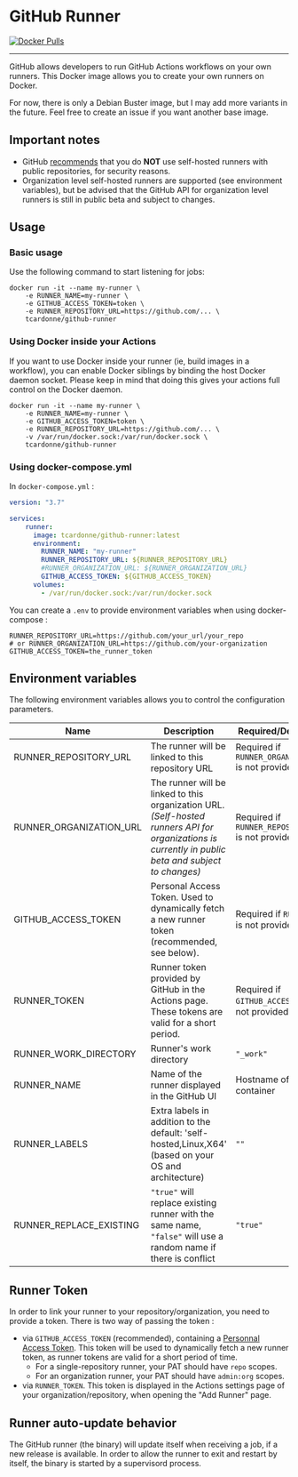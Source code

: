 # GitHub Runner

[![Docker Pulls](https://img.shields.io/docker/pulls/tcardonne/github-runner)](https://hub.docker.com/r/tcardonne/github-runner)

-----------
GitHub allows developers to run GitHub Actions workflows on your own runners.
This Docker image allows you to create your own runners on Docker.

For now, there is only a Debian Buster image, but I may add more variants in the future. Feel free to create an issue if you want another base image.

## Important notes

* GitHub [recommends](https://help.github.com/en/github/automating-your-workflow-with-github-actions/about-self-hosted-runners#self-hosted-runner-security-with-public-repositories) that you do **NOT** use self-hosted runners with public repositories, for security reasons.
* Organization level self-hosted runners are supported (see environment variables), but be advised that the GitHub API for organization level runners is still in public beta and subject to changes.

## Usage

### Basic usage
Use the following command to start listening for jobs:
```shell
docker run -it --name my-runner \
    -e RUNNER_NAME=my-runner \
    -e GITHUB_ACCESS_TOKEN=token \
    -e RUNNER_REPOSITORY_URL=https://github.com/... \
    tcardonne/github-runner
```

### Using Docker inside your Actions

If you want to use Docker inside your runner (ie, build images in a workflow), you can enable Docker siblings by binding the host Docker daemon socket. Please keep in mind that doing this gives your actions full control on the Docker daemon.

```shell
docker run -it --name my-runner \
    -e RUNNER_NAME=my-runner \
    -e GITHUB_ACCESS_TOKEN=token \
    -e RUNNER_REPOSITORY_URL=https://github.com/... \
    -v /var/run/docker.sock:/var/run/docker.sock \
    tcardonne/github-runner
```

### Using docker-compose.yml

In `docker-compose.yml` :
```yaml
version: "3.7"

services:
    runner:
      image: tcardonne/github-runner:latest
      environment:
        RUNNER_NAME: "my-runner"
        RUNNER_REPOSITORY_URL: ${RUNNER_REPOSITORY_URL}
        #RUNNER_ORGANIZATION_URL: ${RUNNER_ORGANIZATION_URL}
        GITHUB_ACCESS_TOKEN: ${GITHUB_ACCESS_TOKEN}
      volumes:
        - /var/run/docker.sock:/var/run/docker.sock
```

You can create a `.env` to provide environment variables when using docker-compose :
```
RUNNER_REPOSITORY_URL=https://github.com/your_url/your_repo
# or RUNNER_ORGANIZATION_URL=https://github.com/your-organization
GITHUB_ACCESS_TOKEN=the_runner_token
```

## Environment variables

The following environment variables allows you to control the configuration parameters.

| Name | Description | Required/Default value |
|------|---------------|-------------|
| RUNNER_REPOSITORY_URL | The runner will be linked to this repository URL | Required if `RUNNER_ORGANIZATION_URL` is not provided |
| RUNNER_ORGANIZATION_URL | The runner will be linked to this organization URL. *(Self-hosted runners API for organizations is currently in public beta and subject to changes)* | Required if `RUNNER_REPOSITORY_URL` is not provided |
| GITHUB_ACCESS_TOKEN | Personal Access Token. Used to dynamically fetch a new runner token (recommended, see below). | Required if `RUNNER_TOKEN` is not provided.
| RUNNER_TOKEN | Runner token provided by GitHub in the Actions page. These tokens are valid for a short period. | Required if `GITHUB_ACCESS_TOKEN` is not provided
| RUNNER_WORK_DIRECTORY | Runner's work directory | `"_work"`
| RUNNER_NAME | Name of the runner displayed in the GitHub UI | Hostname of the container
| RUNNER_LABELS | Extra labels in addition to the default: 'self-hosted,Linux,X64' (based on your OS and architecture) | `""`
| RUNNER_REPLACE_EXISTING | `"true"` will replace existing runner with the same name, `"false"` will use a random name if there is conflict | `"true"`

## Runner Token

In order to link your runner to your repository/organization, you need to provide a token. There is two way of passing the token :

* via `GITHUB_ACCESS_TOKEN` (recommended), containing a [Personnal Access Token](https://github.com/settings/tokens). This token will be used to dynamically fetch a new runner token, as runner tokens are valid for a short period of time.
  * For a single-repository runner, your PAT should have `repo` scopes.
  * For an organization runner, your PAT should have `admin:org` scopes.
* via `RUNNER_TOKEN`. This token is displayed in the Actions settings page of your organization/repository, when opening the "Add Runner" page.

## Runner auto-update behavior

The GitHub runner (the binary) will update itself when receiving a job, if a new release is available.
In order to allow the runner to exit and restart by itself, the binary is started by a supervisord process.
